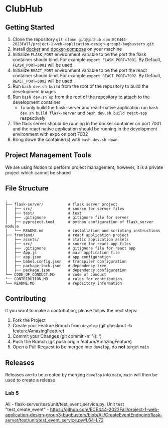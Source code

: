 # ClubHub
## Getting Started
1. Clone the repository
`git clone git@github.com:ECE444-2023Fall/project-1-web-application-design-group3-bugbusters.git`
2. Install [docker](https://docs.docker.com/install/) and [docker-compose](https://docs.docker.com/compose/install/) on your machine
3. Initialize `FLASK_PORT` environment variable to be the port the flask container should bind. For example `export FLASK_PORT=7001`. By Default, `FLASK_PORT=5001` will be used.
4. Initialize `REACT_PORT` environment variable to be the port the react container should bind. For example `export REACT_PORT=7002`. By Default, `REACT_PORT=5002` will be used.
5. Run `bash dev.sh build` from the root of the repository to build the development images
6. Run `bash dev.sh up` from the root of the repository to attach to the development container
    - To only build the flask-server and react-native application run `bash dev.sh build flask-server`
    and `bash dev.sh build react-app` respectively
7. The flask server should be running in the docker container on port 7001 and the react native
application should be running in the development environment with expo on port 7002
8. Bring down the container(s) with `bash dev.sh down`

## Project Management Tools
We are using Notion to perform project management, however, it is a private project
which cannot be shared

## File Structure
    .
    ├── flask-server/           # flask server project
    │   ├── src/                # source for server files
    │   ├── test/               # test
    │   ├── .gitignore          # gitignore file for server
    │   ├── pyproject.toml      # python configuration of flask_server module
    │   └── README.md           # installation and scripting instructions
    ├── frontend/               # react application project
    │   ├── assets/             # static application assets
    │   ├── src/                # source for react app files
    │   ├── .gitignore          # gitignore file for react app
    │   ├── App.js              # main application file
    │   ├── app.json            # app configuration
    │   ├── babel.config.json   # transpiler configuration
    │   ├── package-lock.json   # dependency tree
    │   ├── package.json        # dependency configuration
    └── CODE_OF_CONDUCT.MD      # code of conduct
    └── CONTRIBUTION.MD         # rules for contribution
    └── README.MD               # repository information

## Contributing
If you want to make a contribution, please follow the next steps:

1. Fork the Project
2. Create your Feature Branch from `develop` (git checkout -b feature/AmazingFeature)
3. Commit your Changes (git commit -m '<type>(<scope>): <subject>')
4. Push the Branch (git push origin feature/AmazingFeature)
5. Open a Pull Request to be merged into `develop`, do **not** target `main`

## Releases
Releases are to be created by merging `develop` into `main`, `main` will then be used to create a release

### Lab 5
Ali - flask-server/test/unit/test_event_service.py. Unit test "test_create_event" - https://github.com/ECE444-2023Fall/project-1-web-application-design-group3-bugbusters/blob/Ali/CreateEventEndpoint/flask-server/test/unit/test_event_service.py#L64-L72
